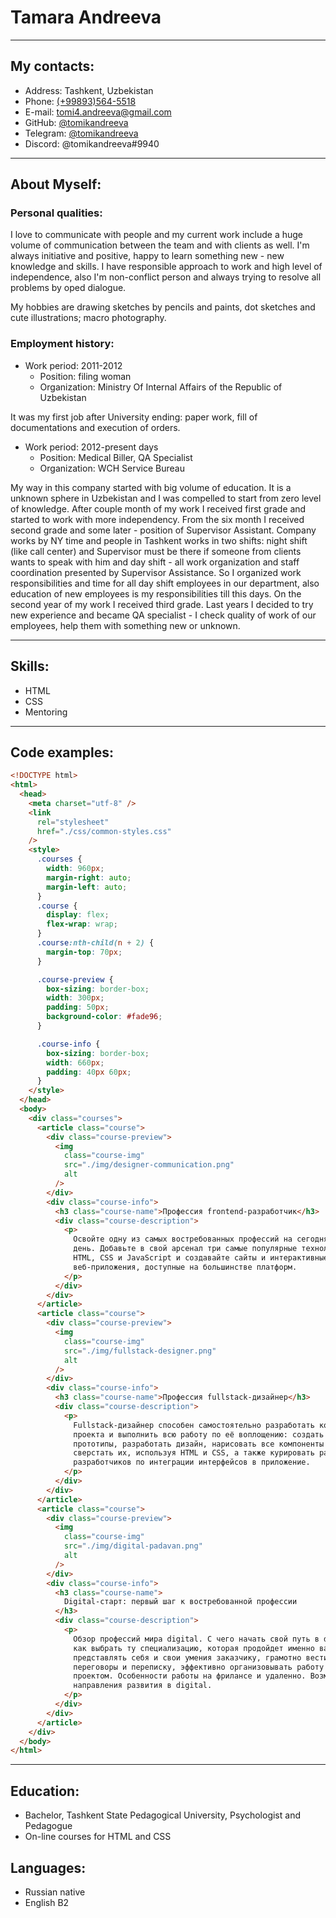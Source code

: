 # Tamara Andreeva

---

## My contacts:

* Address: Tashkent, Uzbekistan
* Phone: [(+99893)564-5518](callto:+998935645518)
* E-mail: [tomi4.andreeva@gmail.com](mailto:tomi4.andreeva@gmail.com)
* GitHub: [@tomikandreeva](https://github.com/Tomikandreeva)
* Telegram: [@tomikandreeva](https://t.me/tomikandreeva)
* Discord: @tomikandreeva#9940

---

## About Myself:

### Personal qualities:
I love to communicate with people and my current work include a huge volume of communication between the team and with clients as well. I'm always initiative and positive, happy to learn something new - new knowledge and skills. I have responsible approach to work and high level of independence, also I'm non-conflict person and always trying to resolve all problems by oped dialogue.

My hobbies are drawing sketches by pencils and paints, dot sketches and cute illustrations; macro photography. 

### Employment history:
* Work period: 2011-2012
  * Position: filing woman
  * Organization: Ministry Of Internal Affairs of the Republic of Uzbekistan

It was my first job after University ending: paper work, fill of documentations and execution of orders.

* Work period: 2012-present days
  * Position: Medical Biller, QA Specialist
  * Organization: WCH Service Bureau

My way in this company started with big volume of education. It is a unknown sphere in Uzbekistan and I was compelled to start from zero level of knowledge. After couple month of my work I received first grade and started to work with more independency. From the six month I received second grade and some later - position of Supervisor Assistant. Company works by NY time and people in Tashkent works in two shifts: night shift (like call center) and Supervisor must be there if someone from clients wants to speak with him and day shift - all work organization and staff coordination presented by Supervisor Assistance. So I organized work responsibilities and time for all day shift employees in our department, also education of new employees is my responsibilities till this days. On the second year of my work I received third grade. Last years I decided to try new experience and became QA specialist - I check quality of work of our employees, help them with something new or unknown.

---

## Skills:

* HTML
* CSS
* Mentoring

---

## Code examples:

```HTML
<!DOCTYPE html>
<html>
  <head>
    <meta charset="utf-8" />
    <link
      rel="stylesheet"
      href="./css/common-styles.css"
    />
    <style>
      .courses {
        width: 960px;
        margin-right: auto;
        margin-left: auto;
      }
      .course {
        display: flex;
        flex-wrap: wrap;
      }
      .course:nth-child(n + 2) {
        margin-top: 70px;
      }

      .course-preview {
        box-sizing: border-box;
        width: 300px;
        padding: 50px;
        background-color: #fade96;
      }

      .course-info {
        box-sizing: border-box;
        width: 660px;
        padding: 40px 60px;
      }
    </style>
  </head>
  <body>
    <div class="courses">
      <article class="course">
        <div class="course-preview">
          <img
            class="course-img"
            src="./img/designer-communication.png"
            alt
          />
        </div>
        <div class="course-info">
          <h3 class="course-name">Профессия frontend-разработчик</h3>
          <div class="course-description">
            <p>
              Освойте одну из самых востребованных профессий на сегодняшний
              день. Добавьте в свой арсенал три самые популярные технологии:
              HTML, CSS и JavaScript и создавайте сайты и интерактивные
              веб-приложения, доступные на большинстве платформ.
            </p>
          </div>
        </div>
      </article>
      <article class="course">
        <div class="course-preview">
          <img
            class="course-img"
            src="./img/fullstack-designer.png"
            alt
          />
        </div>
        <div class="course-info">
          <h3 class="course-name">Профессия fullstack-дизайнер</h3>
          <div class="course-description">
            <p>
              Fullstack-дизайнер способен самостоятельно разработать концепцию
              проекта и выполнить всю работу по её воплощению: создать
              прототипы, разработать дизайн, нарисовать все компоненты и
              сверстать их, используя HTML и CSS, а также курировать работу
              разработчиков по интеграции интерфейсов в приложение.
            </p>
          </div>
        </div>
      </article>
      <article class="course">
        <div class="course-preview">
          <img
            class="course-img"
            src="./img/digital-padavan.png"
            alt
          />
        </div>
        <div class="course-info">
          <h3 class="course-name">
            Digital-старт: первый шаг к востребованной профессии
          </h3>
          <div class="course-description">
            <p>
              Обзор профессий мира digital. С чего начать свой путь в digital,
              как выбрать ту специализацию, которая продойдет именно вам. Как
              представлять себя и свои умения заказчику, грамотно вести деловые
              переговоры и переписку, эффективно организовывать работу над
              проектом. Особенности работы на фрилансе и удаленно. Возможные
              направления развития в digital.
            </p>
          </div>
        </div>
      </article>
    </div>
  </body>
</html>
```

---

## Education:

* Bachelor, Tashkent State Pedagogical University, Psychologist and Pedagogue
* On-line courses for HTML and CSS

## Languages:

* Russian native
* English B2










